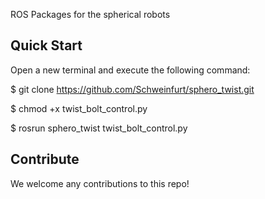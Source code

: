 ROS Packages for the spherical robots

## Quick Start

Open a new terminal and execute the following command:

$ git clone https://github.com/Schweinfurt/sphero_twist.git 

$ chmod +x twist_bolt_control.py 

$ rosrun sphero_twist twist_bolt_control.py


## Contribute

We welcome any contributions to this repo!


